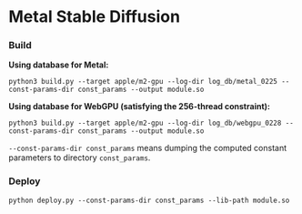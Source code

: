 # Metal Stable Diffusion

### Build

**Using database for Metal:**
```shell
python3 build.py --target apple/m2-gpu --log-dir log_db/metal_0225 --const-params-dir const_params --output module.so
```

**Using database for WebGPU (satisfying the 256-thread constraint):**
```shell
python3 build.py --target apple/m2-gpu --log-dir log_db/webgpu_0228 --const-params-dir const_params --output module.so
```

`--const-params-dir const_params` means dumping the computed constant parameters to directory `const_params`.

### Deploy

```shell
python deploy.py --const-params-dir const_params --lib-path module.so
```
